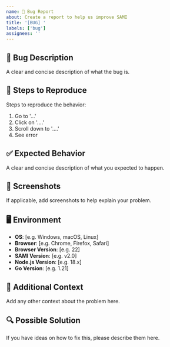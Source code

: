 ```yaml
---
name: 🐛 Bug Report
about: Create a report to help us improve SAMI
title: '[BUG] '
labels: ['bug']
assignees: ''
---
```


## 🐛 Bug Description
A clear and concise description of what the bug is.

## 🔄 Steps to Reproduce
Steps to reproduce the behavior:
1. Go to '...'
2. Click on '....'
3. Scroll down to '....'
4. See error

## ✅ Expected Behavior
A clear and concise description of what you expected to happen.

## 📸 Screenshots
If applicable, add screenshots to help explain your problem.

## 🖥️ Environment
- **OS**: [e.g. Windows, macOS, Linux]
- **Browser**: [e.g. Chrome, Firefox, Safari]
- **Browser Version**: [e.g. 22]
- **SAMI Version**: [e.g. v2.0]
- **Node.js Version**: [e.g. 18.x]
- **Go Version**: [e.g. 1.21]

## 📝 Additional Context
Add any other context about the problem here.

## 🔍 Possible Solution
If you have ideas on how to fix this, please describe them here. 